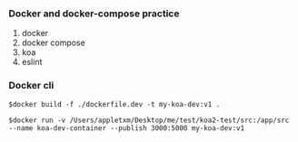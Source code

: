 ### Docker and docker-compose practice
1. docker
2. docker compose
3. koa
4. eslint

### Docker cli

```shell
$docker build -f ./dockerfile.dev -t my-koa-dev:v1 .
```

```shell
$docker run -v /Users/appletxm/Desktop/me/test/koa2-test/src:/app/src --name koa-dev-container --publish 3000:5000 my-koa-dev:v1
```


